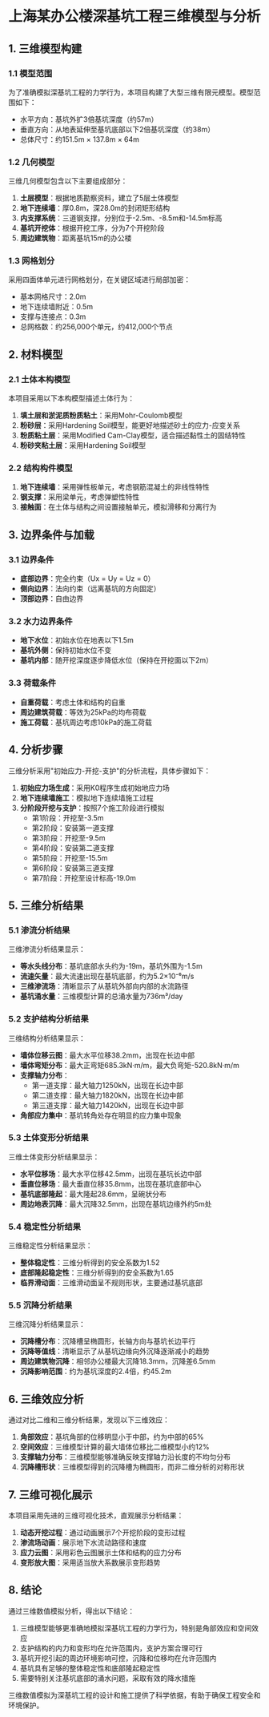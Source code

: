 # 上海某办公楼深基坑工程三维模型与分析

## 1. 三维模型构建

### 1.1 模型范围

为了准确模拟深基坑工程的力学行为，本项目构建了大型三维有限元模型。模型范围如下：

- 水平方向：基坑外扩3倍基坑深度（约57m）
- 垂直方向：从地表延伸至基坑底部以下2倍基坑深度（约38m）
- 总体尺寸：约151.5m × 137.8m × 64m

### 1.2 几何模型

三维几何模型包含以下主要组成部分：

1. **土层模型**：根据地质勘察资料，建立了5层土体模型
2. **地下连续墙**：厚0.8m，深28.0m的封闭矩形结构
3. **内支撑系统**：三道钢支撑，分别位于-2.5m、-8.5m和-14.5m标高
4. **基坑开挖体**：根据开挖工序，分为7个开挖阶段
5. **周边建筑物**：距离基坑15m的办公楼

### 1.3 网格划分

采用四面体单元进行网格划分，在关键区域进行局部加密：

- 基本网格尺寸：2.0m
- 地下连续墙附近：0.5m
- 支撑与连接点：0.3m
- 总网格数：约256,000个单元，约412,000个节点

## 2. 材料模型

### 2.1 土体本构模型

本项目采用以下本构模型描述土体行为：

1. **填土层和淤泥质粉质粘土**：采用Mohr-Coulomb模型
2. **粉砂层**：采用Hardening Soil模型，能更好地描述砂土的应力-应变关系
3. **粉质粘土层**：采用Modified Cam-Clay模型，适合描述黏性土的固结特性
4. **粉砂夹粘土层**：采用Hardening Soil模型

### 2.2 结构构件模型

1. **地下连续墙**：采用弹性板单元，考虑钢筋混凝土的非线性特性
2. **钢支撑**：采用梁单元，考虑弹塑性特性
3. **接触面**：在土体与结构之间设置接触单元，模拟滑移和分离行为

## 3. 边界条件与加载

### 3.1 边界条件

- **底部边界**：完全约束（Ux = Uy = Uz = 0）
- **侧向边界**：法向约束（远离基坑的方向固定）
- **顶部边界**：自由边界

### 3.2 水力边界条件

- **地下水位**：初始水位在地表以下1.5m
- **基坑外侧**：保持初始水位不变
- **基坑内部**：随开挖深度逐步降低水位（保持在开挖面以下2m）

### 3.3 荷载条件

- **自重荷载**：考虑土体和结构的自重
- **周边建筑荷载**：等效为25kPa的均布荷载
- **施工荷载**：基坑周边考虑10kPa的施工荷载

## 4. 分析步骤

三维分析采用"初始应力-开挖-支护"的分析流程，具体步骤如下：

1. **初始应力场生成**：采用K0程序生成初始地应力场
2. **地下连续墙施工**：模拟地下连续墙施工过程
3. **分阶段开挖与支护**：按照7个施工阶段进行模拟
   - 第1阶段：开挖至-3.5m
   - 第2阶段：安装第一道支撑
   - 第3阶段：开挖至-9.5m
   - 第4阶段：安装第二道支撑
   - 第5阶段：开挖至-15.5m
   - 第6阶段：安装第三道支撑
   - 第7阶段：开挖至设计标高-19.0m

## 5. 三维分析结果

### 5.1 渗流分析结果

三维渗流分析结果显示：

- **等水头线分布**：基坑底部水头约为-19m，基坑外围为-1.5m
- **流速矢量**：最大流速出现在基坑底部，约为5.2×10⁻⁶m/s
- **三维渗流场**：清晰显示了从基坑外部向内部的水流路径
- **基坑涌水量**：三维模型计算的总涌水量为736m³/day

### 5.2 支护结构分析结果

三维结构分析结果显示：

- **墙体位移云图**：最大水平位移38.2mm，出现在长边中部
- **墙体弯矩分布**：最大正弯矩685.3kN·m/m，最大负弯矩-520.8kN·m/m
- **支撑轴力分布**：
  - 第一道支撑：最大轴力1250kN，出现在长边中部
  - 第二道支撑：最大轴力1820kN，出现在长边中部
  - 第三道支撑：最大轴力1420kN，出现在长边中部
- **角部应力集中**：基坑转角处存在明显的应力集中现象

### 5.3 土体变形分析结果

三维土体变形分析结果显示：

- **水平位移场**：最大水平位移42.5mm，出现在基坑长边中部
- **垂直位移场**：最大垂直位移35.8mm，出现在基坑底部中心
- **基坑底部隆起**：最大隆起28.6mm，呈碗状分布
- **周边地表沉降**：最大沉降32.5mm，出现在基坑边缘外约5m处

### 5.4 稳定性分析结果

三维稳定性分析结果显示：

- **整体稳定性**：三维分析得到的安全系数为1.52
- **底部隆起稳定性**：三维分析得到的安全系数为1.65
- **临界滑动面**：三维滑动面呈不规则形状，主要通过基坑底部

### 5.5 沉降分析结果

三维沉降分析结果显示：

- **沉降槽分布**：沉降槽呈椭圆形，长轴方向与基坑长边平行
- **沉降等值线**：清晰显示了从基坑边缘向外沉降逐渐减小的趋势
- **周边建筑物沉降**：相邻办公楼最大沉降18.3mm，沉降差6.5mm
- **沉降影响范围**：约为基坑深度的2.4倍，约45.2m

## 6. 三维效应分析

通过对比二维和三维分析结果，发现以下三维效应：

1. **角部效应**：基坑角部的位移明显小于中部，约为中部的65%
2. **空间效应**：三维模型计算的最大墙体位移比二维模型小约12%
3. **支撑轴力分布**：三维模型能够准确反映支撑轴力沿长度的不均匀分布
4. **沉降槽形状**：三维模型得到的沉降槽为椭圆形，而非二维分析的对称形状

## 7. 三维可视化展示

本项目采用先进的三维可视化技术，直观展示分析结果：

1. **动态开挖过程**：通过动画展示7个开挖阶段的变形过程
2. **渗流场动画**：展示地下水流动路径和速度
3. **应力云图**：采用彩色云图展示土体和结构的应力分布
4. **变形放大图**：采用适当放大系数展示变形趋势

## 8. 结论

通过三维数值模拟分析，得出以下结论：

1. 三维模型能够更准确地模拟深基坑工程的力学行为，特别是角部效应和空间效应
2. 支护结构的内力和变形均在允许范围内，支护方案合理可行
3. 基坑开挖引起的周边环境影响可控，沉降和位移均在允许范围内
4. 基坑具有足够的整体稳定性和底部隆起稳定性
5. 需要特别关注基坑底部的涌水问题，采取有效的降水措施

三维数值模拟为深基坑工程的设计和施工提供了科学依据，有助于确保工程安全和环境保护。 